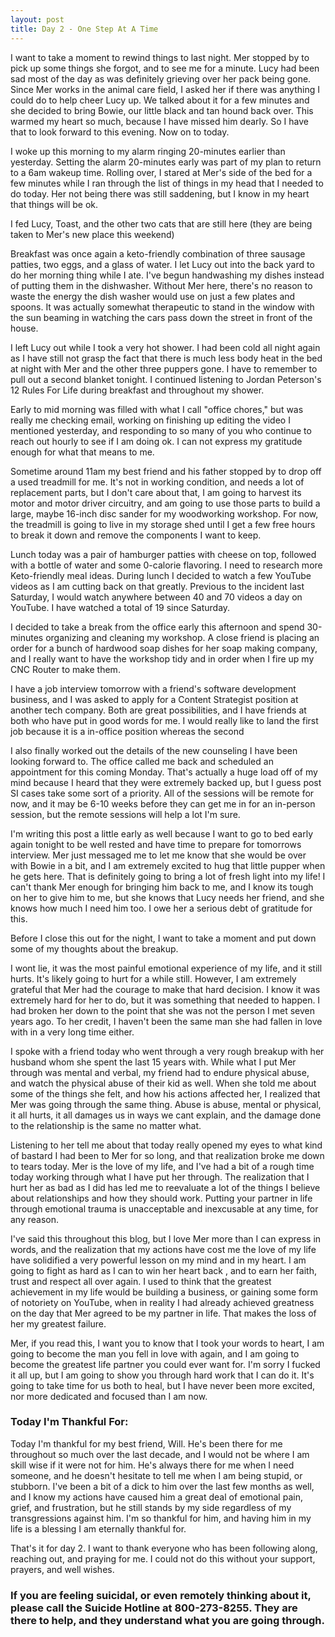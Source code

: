 ```yaml
---
layout: post
title: Day 2 - One Step At A Time
---
```



I want to take a moment to rewind things to last night. Mer stopped by to pick up some things she forgot, and to see me for a minute. Lucy had been sad most of the day as was definitely grieving over her pack being gone. Since Mer works in the animal care field, I asked her if there was anything I could do to help cheer Lucy up. We talked about it for a few minutes and she decided to bring Bowie, our little black and tan hound back over. This warmed my heart so much, because I have missed him dearly. So I have that to look forward to this evening. Now on to today. 

I woke up this morning to my alarm ringing 20-minutes earlier than yesterday. Setting the alarm 20-minutes early was part of my plan to return to a 6am wakeup time.  Rolling over, I stared at Mer's side of the bed for a few minutes while I ran through the list of things in my head that I needed to do today. Her not being there was still saddening, but I know in my heart that things will be ok. 

I fed Lucy, Toast, and the other two cats that are still here (they are being taken to Mer's new place this weekend) 

Breakfast was once again a keto-friendly combination of three sausage patties, two eggs, and a glass of water. I let Lucy out into the back yard to do her morning thing while I ate. I've begun handwashing my dishes instead of putting them in the dishwasher. Without Mer here, there's no reason to waste the energy the dish washer would use on just a few plates and spoons. It was actually somewhat therapeutic to stand in the window with the sun beaming in watching the cars pass down the street in front of the house.

I left Lucy out while I took a very hot shower. I had been cold all night again as I have still not grasp the fact that there is much less body heat in the bed at night with Mer and the other three puppers gone. I have to remember to pull out a second blanket tonight. I continued listening to Jordan Peterson's 12 Rules For Life during breakfast and throughout my shower.  

Early to mid morning was filled with what I call "office chores," but was really me checking email, working on finishing up editing the video I mentioned yesterday, and responding to so many of you who continue to reach out hourly to see if I am doing ok. I can not express my gratitude enough for what that means to me. 

Sometime around 11am my best friend and his father stopped by to drop off a used treadmill for me. It's not in working condition, and needs a lot of replacement parts, but I don't care about that, I am going to harvest its motor and motor driver circuitry, and am going to use those parts to build a large, maybe 16-inch disc sander for my woodworking workshop. For now, the treadmill is going to live in my storage shed until I get a few free hours to break it down and remove the components I want to keep. 

Lunch today was a pair of hamburger patties with cheese on top, followed with a bottle of water and some 0-calorie flavoring. I need to research more Keto-friendly meal ideas. During lunch I decided to watch a few YouTube videos as I am cutting back on that greatly. Previous to the incident last Saturday, I would watch anywhere between 40 and 70 videos a day on YouTube. I have watched a total of 19 since Saturday. 

I decided to take a break from the office early this afternoon and spend 30-minutes organizing and cleaning my workshop. A close friend is placing an order for a bunch of hardwood soap dishes for her soap making company, and I really want to have the workshop tidy and in order when I fire up my CNC Router to make them. 

I have a job interview tomorrow with a friend's software development business, and I was asked to apply for a Content Strategist position at another tech company. Both are great possibilities, and I have friends at both who have put in good words for me. I would really like to land the first job because it is a in-office position whereas the second 

I also finally worked out the details of the new counseling I have been looking forward to. The office called me back and scheduled an appointment  for this coming Monday. That's actually a huge load off of my mind because I heard that they were extremely backed up, but I guess post SI cases take some sort of a priority. All of the sessions will be remote for now, and it may be 6-10 weeks before they can get me in for an in-person session, but the remote sessions will help a lot I'm sure. 

I'm writing this post a little early as well because I want to go to bed early again tonight to be well rested and have time to prepare for tomorrows interview. Mer just messaged me to let me know that she would be over with Bowie in a bit, and I am extremely excited to hug that little pupper when he gets here. That is definitely going to bring a lot of fresh light into my life! I can't thank Mer enough for bringing him back to me, and I know its tough on her to give him to me, but she knows that Lucy needs her friend, and she knows how much I need him too. I owe her a serious debt of gratitude for this. 

Before I close this out for the night, I want to take a moment and put down some of my thoughts about the breakup. 

I wont lie, it was the most painful emotional experience of my life, and it still hurts. It's likely going to hurt for a while still. However, I am extremely grateful that Mer had the courage to make that hard decision. I know it was extremely hard for her to do, but it was something that needed to happen. I had broken her down to the point that she was not the person I met seven years ago. To her credit, I haven't been the same man she had fallen in love with in a very long time either. 

I spoke with a friend today who went through a very rough breakup with her husband whom she spent the last 15 years with. While what I put Mer through was mental and verbal, my friend had to endure physical abuse, and watch the physical abuse of their kid as well. When she told me about some of the things she felt, and how his actions affected her, I realized that Mer was going through the same thing. Abuse is abuse, mental or physical, it all hurts, it all damages us in ways we cant explain, and the damage done to the relationship is the same no matter what. 

Listening to her tell me about that today really opened my eyes to what kind of bastard I had been to Mer for so long, and that realization broke me down to tears today. Mer is the love of my life, and I've had a bit of a rough time today working through what I have put her through. The realization that I hurt her as bad as I did has led me to reevaluate a lot of the things I believe about relationships and how they should work. Putting your partner in life through emotional trauma is unacceptable and inexcusable at any time, for any reason. 

I've said this throughout this blog, but I love Mer more than I can express in words, and the realization that my actions have cost me the love of my life have solidified a very powerful lesson on my mind and in my heart. I am going to fight as hard as I can to win her heart back , and to earn her faith, trust and respect all over again. I used to think that the greatest achievement in my life would be building a business, or gaining some form of  notoriety on YouTube, when in reality I had already achieved greatness on the day that Mer agreed to be my partner in life.  That makes the loss of her my greatest failure. 

Mer, if you read this, I want you to know that I took your words to heart, I am going to become the man you fell in love with again, and I am going to become the greatest life partner you could ever want for. I'm sorry I fucked it all up, but I am going to show you through hard work that I can do it. It's going to take time for us both to heal, but I have never been more excited, nor more dedicated and focused than I am now. 

### Today I'm Thankful For: 


Today I'm thankful for my best friend, Will. He's been there for me throughout so much over the last decade, and I would not be where I am skill wise if it were not for him. He's always there for me when I need someone, and he doesn't hesitate to tell me when I am being stupid, or stubborn. I've been a bit of a dick to him over the last few months as well, and I know my actions have caused him a great deal of emotional pain, grief, and frustration, but he still stands by my side regardless of my transgressions against him. I'm so thankful for him, and having him in my life is a blessing I am eternally thankful for.

That's it for day 2. I want to thank everyone who has been following along, reaching out, and praying for me. I could not do this without your support, prayers, and well wishes. 


### If you are feeling suicidal, or even remotely thinking about it, please call the Suicide Hotline at 800-273-8255. They are there to help, and they understand what you are going through.
